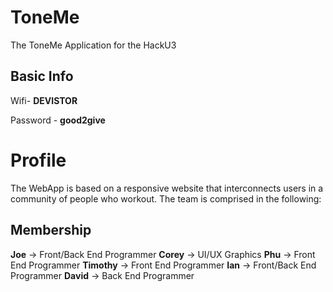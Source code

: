 # ToneMe
The ToneMe Application for the HackU3

Basic Info
----------
Wifi- <b>DEVISTOR</b>

Password - <b>good2give</b>


Profile
=======
The WebApp is based on a responsive website that interconnects users in a community of people who workout. The team is comprised in the following:

Membership
----------
<b>Joe</b> -> Front/Back End Programmer
<b>Corey</b> -> UI/UX Graphics
<b>Phu</b> -> Front End Programmer
<b>Timothy</b> -> Front End Programmer
<b>Ian</b> -> Front/Back End Programmer
<b>David</b> -> Back End Programmer


